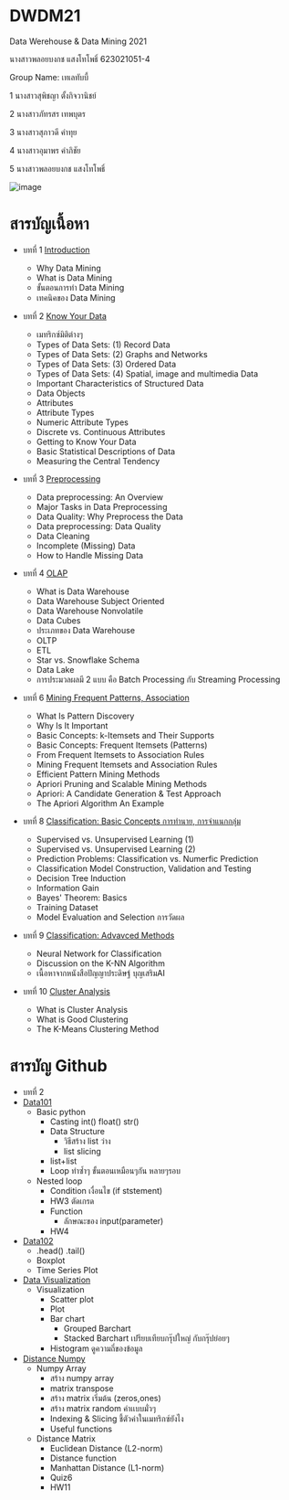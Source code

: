 # DWDM21
Data Werehouse &amp; Data Mining 2021

นางสาวพลอยบงกช แสงโทโพธิ์ 623021051-4

Group Name: เทเลทับบี้

1 นางสาวสุพิชญา ตั้งกิจวานิชย์

2 นางสาวภัทรสร เทพบุตร

3 นางสาวสุภาวดี คำทุย

4 นางสาวอุมาพร คำภิชัย

5 นางสาวพลอยบงกช แสงโทโพธิ์

![image](https://user-images.githubusercontent.com/76931108/126358518-648d6679-209d-4c46-a4f9-4679eb13680d.png)


# สารบัญเนื้อหา

* บทที่ 1 [Introduction](https://github.com/ploybongkot/DWDM21/blob/main/HW-Chapter1_623021051-4.pdf)
  * Why Data Mining
  * What is Data Mining
  * ขั้นตอนการทำ Data Mining
  * เทคนิคของ Data Mining

* บทที่ 2 [Know Your Data](https://github.com/ploybongkot/DWDM21/blob/main/HW2.1Chapter2_623021051-4.pdf)
  * เมทริกซ์มิติต่างๆ
  * Types of Data Sets: (1) Record Data
  * Types of Data Sets: (2) Graphs and Networks
  * Types of Data Sets: (3) Ordered Data
  * Types of Data Sets: (4) Spatial, image and multimedia Data
  * Important Characteristics of Structured Data
  * Data Objects
  * Attributes
  * Attribute Types
  * Numeric Attribute Types
  * Discrete vs. Continuous Attributes
  * Getting to Know Your Data
  * Basic Statistical Descriptions of Data
  * Measuring the Central Tendency

* บทที่ 3 [Preprocessing](https://github.com/ploybongkot/DWDM21/blob/main/Chapter-3.pdf)
  * Data preprocessing: An Overview
  * Major Tasks in Data Preprocessing
  * Data Quality: Why Preprocess the Data
  * Data preprocessing: Data Quality
  * Data Cleaning
  * Incomplete (Missing) Data
  * How to Handle Missing Data

* บทที่ 4 [OLAP](https://github.com/ploybongkot/DWDM21/blob/main/Data-Warehouse-Chap4.pdf)
  * What is Data Warehouse
  * Data Warehouse Subject Oriented
  * Data Warehouse Nonvolatile
  * Data Cubes
  * ประเภทของ Data Warehouse
  * OLTP
  * ETL
  * Star vs. Snowflake Schema
  * Data Lake
  * การประมวลผลมี 2 แบบ คือ Batch Processing กับ Streaming Processing

* บทที่ 6 [Mining Frequent Patterns, Association](https://github.com/ploybongkot/DWDM21/blob/main/Chapter6.pdf)
  * What Is Pattern Discovery
  * Why Is It Important
  * Basic Concepts: k-Itemsets and Their Supports
  * Basic Concepts: Frequent Itemsets (Patterns)
  * From Frequent Itemsets to Association Rules
  * Mining Frequent Itemsets and Association Rules
  * Efficient Pattern Mining Methods
  * Apriori Pruning and Scalable Mining Methods
  * Apriori: A Candidate Generation & Test Approach
  * The Apriori Algorithm An Example

* บทที่ 8 [Classification: Basic Concepts การทำนาย, การจำแนกกลุ่ม](https://github.com/ploybongkot/DWDM21/blob/main/Chapter8%20(1).pdf)
  * Supervised vs. Unsupervised Learning (1)
  * Supervised vs. Unsupervised Learning (2)
  * Prediction Problems: Classification vs. Numerfic Prediction
  * Classification Model Construction, Validation and Testing
  * Decision Tree Induction
  * Information Gain
  * Bayes' Theorem: Basics
  * Training Dataset
  * Model Evaluation and Selection การวัดผล

* บทที่ 9 [Classification: Advavced Methods](https://github.com/ploybongkot/DWDM21/blob/main/Chapter9.pdf)
  * Neural Network for Classification
  * Discussion on the K-NN Algorithm
  * เนื้อหาจากหนังสือปัญญาประดิษฐ์ บุญเสริมAI

* บทที่ 10 [Cluster Analysis](https://github.com/ploybongkot/DWDM21/blob/main/Chapter10.pdf)
  * What is Cluster Analysis
  * What is Good Clustering
  * The K-Means Clustering Method
  
  
 # สารบัญ Github
 
* บทที่ 2 
* [Data101](https://colab.research.google.com/github/ploybongkot/DWDM21/blob/main/Data101(Chapter2).ipynb)
  * Basic python
    * Casting int() float() str()
    * Data Structure
      * วิธีสร้าง list ว่าง
      * list slicing
    * list+list
    * Loop ทำซ้ำๆ ขั้นตอนเหมือนๆกัน หลายๆรอบ
  * Nested loop
    * Condition เงื่อนไข (if ststement)
    * HW3 ตัดเกรด
    * Function
      * ลักษณะของ input(parameter)
    * HW4
* [Data102](https://colab.research.google.com/github/ploybongkot/DWDM21/blob/main/Data102(Chapter2).ipynb)
  * .head() .tail()
  * Boxplot
  * Time Series Plot
* [Data Visualization](https://colab.research.google.com/github/ploybongkot/DWDM21/blob/main/Data_Visualization.ipynb#scrollTo=FhJm4MYFS0Pg)
  * Visualization
    * Scatter plot
    * Plot
    * Bar chart
      * Grouped Barchart
      * Stacked Barchart เปรียบเทียบกรุ๊ปใหญ่ กับกรุ๊ปย่อยๆ
    * Histogram ดูความถี่ของข้อมูล
 * [Distance Numpy](https://colab.research.google.com/github/ploybongkot/DWDM21/blob/main/Distance_Numpy.ipynb#scrollTo=dkI03vRwOH51)
   * Numpy Array
     * สร้าง numpy array
     * matrix transpose
     * สร้าง matrix เริ่มต้น (zeros,ones)
     * สร้าง matrix random ค่าเเบบมั่วๆ
     * Indexing & Slicing ชี้ตัวค่าในเมทริกซ์ยังไง
     * Useful functions
   * Distance Matrix
     * Euclidean Distance (L2-norm)
     * Distance function
     * Manhattan Distance (L1-norm)
     * Quiz6
     * HW11
  
